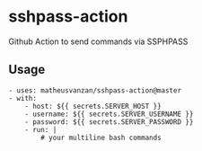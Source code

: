 # sshpass-action

Github Action to send commands via SSPHPASS


## Usage

```
- uses: matheusvanzan/sshpass-action@master
- with:
    - host: ${{ secrets.SERVER_HOST }}
    - username: ${{ secrets.SERVER_USERNAME }}
    - password: ${{ secrets.SERVER_PASSWORD }}
    - run: |
        # your multiline bash commands
```